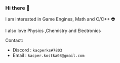 ### Hi there 👋
I am interested in Game Engines, Math and C/C++ 👽

I also love Physics ,Chemistry and Electronics

Contact:
* Discord : `kacperks#7803`
* Email : `kacper.kostka08@gmail.com`
